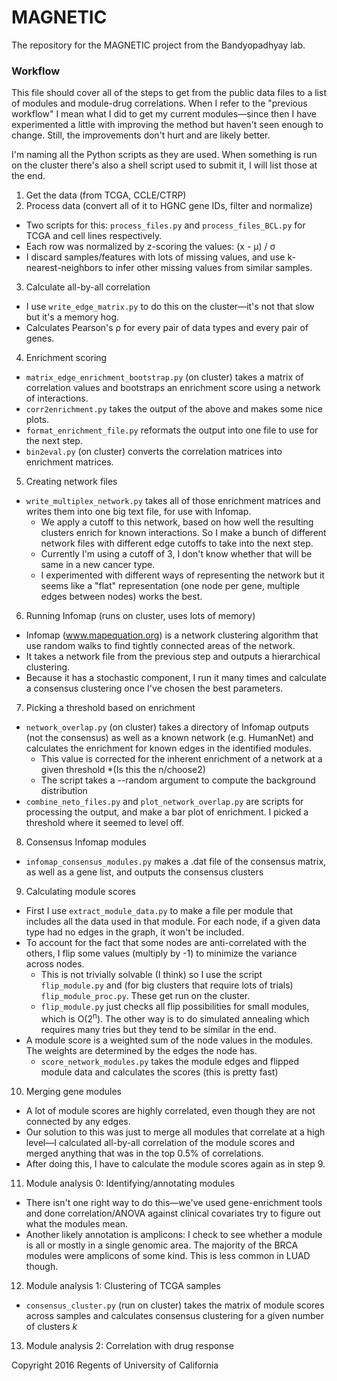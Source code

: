 # MAGNETIC
The repository for the MAGNETIC project from the Bandyopadhyay lab.

### Workflow

This file should cover all of the steps to get from the public data files to a list of modules and module-drug correlations. When I refer to the "previous workflow" I mean what I did to get my current modules&mdash;since then I have experimented a little with improving the method but haven't seen enough to change. Still, the improvements don't hurt and are likely better.

I'm naming all the Python scripts as they are used. When something is run on the cluster there's also a shell script used to submit it, I will list those at the end.

1. Get the data (from TCGA, CCLE/CTRP)
2. Process data (convert all of it to HGNC gene IDs, filter and normalize)
  * Two scripts for this: `process_files.py` and `process_files_BCL.py` for TCGA and cell lines respectively.
  * Each row was normalized by z-scoring the values: (x - µ) / σ
  * I discard samples/features with lots of missing values, and use k-nearest-neighbors to infer other missing values from similar samples.
3. Calculate all-by-all correlation
  * I use `write_edge_matrix.py` to do this on the cluster&mdash;it's not that slow but it's a memory hog.
  * Calculates Pearson's &rho; for every pair of data types and every pair of genes.
4. Enrichment scoring
  * `matrix_edge_enrichment_bootstrap.py` (on cluster) takes a matrix of correlation values and bootstraps an enrichment score using a network of interactions.
  * `corr2enrichment.py` takes the output of the above and makes some nice plots.
  * `format_enrichment_file.py` reformats the output into one file to use for the next step.
  * `bin2eval.py` (on cluster) converts the correlation matrices into enrichment matrices.
5. Creating network files
  * `write_multiplex_network.py` takes all of those enrichment matrices and writes them into one big text file, for use with Infomap.
     * We apply a cutoff to this network, based on how well the resulting clusters enrich for known interactions. So I make a bunch of different network files with different edge cutoffs to take into the next step.
     * Currently I'm using a cutoff of 3, I don't know whether that will be same in a new cancer type.
     * I experimented with different ways of representing the network but it seems like a "flat" representation (one node per gene, multiple edges between nodes) works the best.
6. Running Infomap (runs on cluster, uses lots of memory)
  * Infomap (www.mapequation.org) is a network clustering algorithm that use random walks to find tightly connected areas of the network.
  * It takes a network file from the previous step and outputs a hierarchical clustering.
  * Because it has a stochastic component, I run it many times and calculate a consensus clustering once I've chosen the best parameters.
7. Picking a threshold based on enrichment
  * `network_overlap.py` (on cluster) takes a directory of Infomap outputs (not the consensus) as well as a known network (e.g. HumanNet) and calculates the enrichment for known edges in the identified modules.
    * This value is corrected for the inherent enrichment of a network at a given threshold *(Is this the n/choose2)
    * The script takes a --random argument to compute the background distribution
  * `combine_neto_files.py` and `plot_network_overlap.py` are scripts for processing the output, and make a bar plot of enrichment. I picked a threshold where it seemed to level off.
8. Consensus Infomap modules
  * `infomap_consensus_modules.py` makes a .dat file of the consensus matrix, as well as a gene list, and outputs the consensus clusters
9. Calculating module scores
  * First I use `extract_module_data.py` to make a file per module that includes all the data used in that module. For each node, if a given data type had no edges in the graph, it won't be included.
  * To account for the fact that some nodes are anti-correlated with the others, I flip some values (multiply by -1) to minimize the variance across nodes.
    * This is not trivially solvable (I think) so I use the script `flip_module.py` and (for big clusters that require lots of trials) `flip_module_proc.py`. These get run on the cluster.
    * `flip_module.py` just checks all flip possibilities for small modules, which is O(2<sup>n</sup>). The other way is to do simulated annealing which requires many tries but they tend to be similar in the end.
  * A module score is a weighted sum of the node values in the modules. The weights are determined by the edges the node has.
    * `score_network_modules.py` takes the module edges and flipped module data and calculates the scores (this is pretty fast)
10. Merging gene modules
  * A lot of module scores are highly correlated, even though they are not connected by any edges.
  * Our solution to this was just to merge all modules that correlate at a high level&mdash;I calculated all-by-all correlation of the module scores and merged anything that was in the top 0.5% of correlations.
  * After doing this, I have to calculate the module scores again as in step 9.


  
11. Module analysis 0: Identifying/annotating modules
  * There isn't one right way to do this&mdash;we've used gene-enrichment tools and done correlation/ANOVA against clinical covariates try to figure out what the modules mean.
  * Another likely annotation is amplicons: I check to see whether a module is all or mostly in a single genomic area. The majority of the BRCA modules were amplicons of some kind. This is less common in LUAD though.
12. Module analysis 1: Clustering of TCGA samples
 * `consensus_cluster.py` (run on cluster) takes the matrix of module scores across samples and calculates consensus clustering for a given number of clusters _k_
13. Module analysis 2: Correlation with drug response


Copyright 2016 Regents of University of California
